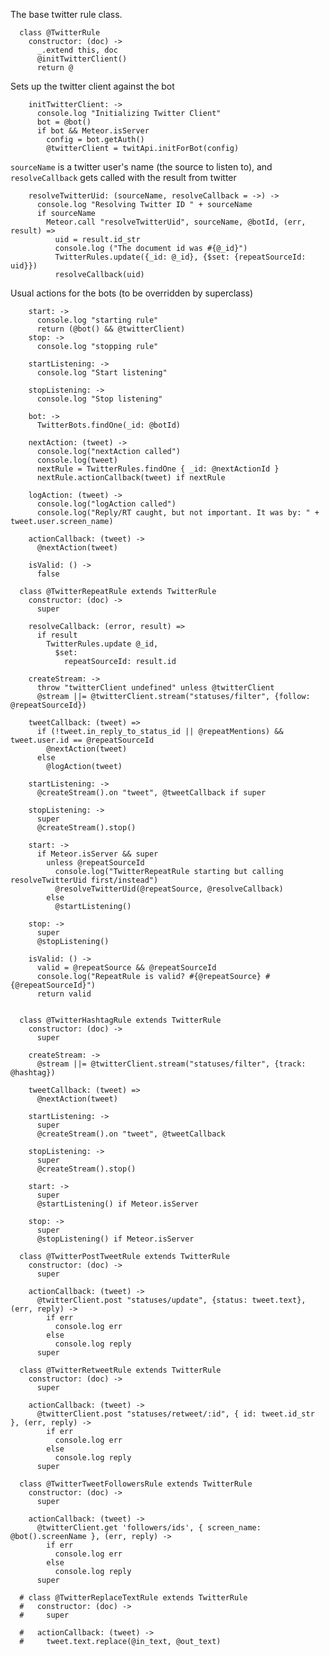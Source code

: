The base twitter rule class.

      class @TwitterRule
        constructor: (doc) ->
          _.extend this, doc
          @initTwitterClient()
          return @

Sets up the twitter client against the bot

        initTwitterClient: ->
          console.log "Initializing Twitter Client"
          bot = @bot()
          if bot && Meteor.isServer
            config = bot.getAuth()
            @twitterClient = twitApi.initForBot(config)

`sourceName` is a twitter user's name (the source to listen to), and `resolveCallback` gets called with the result from twitter

        resolveTwitterUid: (sourceName, resolveCallback = ->) ->
          console.log "Resolving Twitter ID " + sourceName
          if sourceName
            Meteor.call "resolveTwitterUid", sourceName, @botId, (err, result) =>
              uid = result.id_str
              console.log ("The document id was #{@_id}")
              TwitterRules.update({_id: @_id}, {$set: {repeatSourceId: uid}})
              resolveCallback(uid)

Usual actions for the bots (to be overridden by superclass)

        start: ->
          console.log "starting rule"
          return (@bot() && @twitterClient)
        stop: ->
          console.log "stopping rule"

        startListening: ->
          console.log "Start listening"

        stopListening: ->
          console.log "Stop listening"

        bot: ->
          TwitterBots.findOne(_id: @botId)

        nextAction: (tweet) ->
          console.log("nextAction called")
          console.log(tweet)
          nextRule = TwitterRules.findOne { _id: @nextActionId }
          nextRule.actionCallback(tweet) if nextRule

        logAction: (tweet) ->
          console.log("logAction called")
          console.log("Reply/RT caught, but not important. It was by: " + tweet.user.screen_name)

        actionCallback: (tweet) ->
          @nextAction(tweet)

        isValid: () ->
          false

      class @TwitterRepeatRule extends TwitterRule
        constructor: (doc) ->
          super

        resolveCallback: (error, result) =>
          if result
            TwitterRules.update @_id,
              $set:
                repeatSourceId: result.id

        createStream: ->
          throw "twitterClient undefined" unless @twitterClient
          @stream ||= @twitterClient.stream("statuses/filter", {follow: @repeatSourceId})

        tweetCallback: (tweet) =>
          if (!tweet.in_reply_to_status_id || @repeatMentions) && tweet.user.id == @repeatSourceId
            @nextAction(tweet)
          else
            @logAction(tweet)

        startListening: ->
          @createStream().on "tweet", @tweetCallback if super

        stopListening: ->
          super
          @createStream().stop()

        start: ->
          if Meteor.isServer && super
            unless @repeatSourceId
              console.log("TwitterRepeatRule starting but calling resolveTwitterUid first/instead")
              @resolveTwitterUid(@repeatSource, @resolveCallback)
            else
              @startListening()

        stop: ->
          super
          @stopListening()

        isValid: () ->
          valid = @repeatSource && @repeatSourceId
          console.log("RepeatRule is valid? #{@repeatSource} #{@repeatSourceId}")
          return valid


      class @TwitterHashtagRule extends TwitterRule
        constructor: (doc) ->
          super

        createStream: ->
          @stream ||= @twitterClient.stream("statuses/filter", {track: @hashtag})

        tweetCallback: (tweet) =>
          @nextAction(tweet)

        startListening: ->
          super
          @createStream().on "tweet", @tweetCallback

        stopListening: ->
          super
          @createStream().stop()

        start: ->
          super
          @startListening() if Meteor.isServer

        stop: ->
          super
          @stopListening() if Meteor.isServer

      class @TwitterPostTweetRule extends TwitterRule
        constructor: (doc) ->
          super

        actionCallback: (tweet) ->
          @twitterClient.post "statuses/update", {status: tweet.text}, (err, reply) ->
            if err
              console.log err
            else
              console.log reply
          super

      class @TwitterRetweetRule extends TwitterRule
        constructor: (doc) ->
          super

        actionCallback: (tweet) ->
          @twitterClient.post "statuses/retweet/:id", { id: tweet.id_str }, (err, reply) ->
            if err
              console.log err
            else
              console.log reply
          super

      class @TwitterTweetFollowersRule extends TwitterRule
        constructor: (doc) ->
          super

        actionCallback: (tweet) ->
          @twitterClient.get 'followers/ids', { screen_name: @bot().screenName }, (err, reply) ->
            if err
              console.log err
            else
              console.log reply
          super

      # class @TwitterReplaceTextRule extends TwitterRule
      #   constructor: (doc) ->
      #     super

      #   actionCallback: (tweet) ->
      #     tweet.text.replace(@in_text, @out_text)

